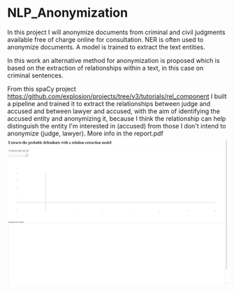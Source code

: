 # NLP_Anonymization

In this project I will anonymize documents from criminal and civil judgments available free of charge online for consultation.
NER is often used to anonymize documents. A model is trained to extract the text entities.

In this work an alternative method for anonymization is proposed which is based on the extraction of relationships within a text, in this case on criminal sentences.

From this spaCy project https://github.com/explosion/projects/tree/v3/tutorials/rel_component I built a pipeline and trained it to extract the relationships between judge and accused and between lawyer and accused, with the aim of identifying the accused entity and anonymizing it, because I think the relationship can help distinguish the entity I'm interested in (accused) from those I don't intend to anonymize (judge, lawyer). More info in the report.pdf
<img src="https://github.com/Gianpe/NLP_Anonymization/blob/main/images/def_extractor2.gif" width="600" height="338"/>

